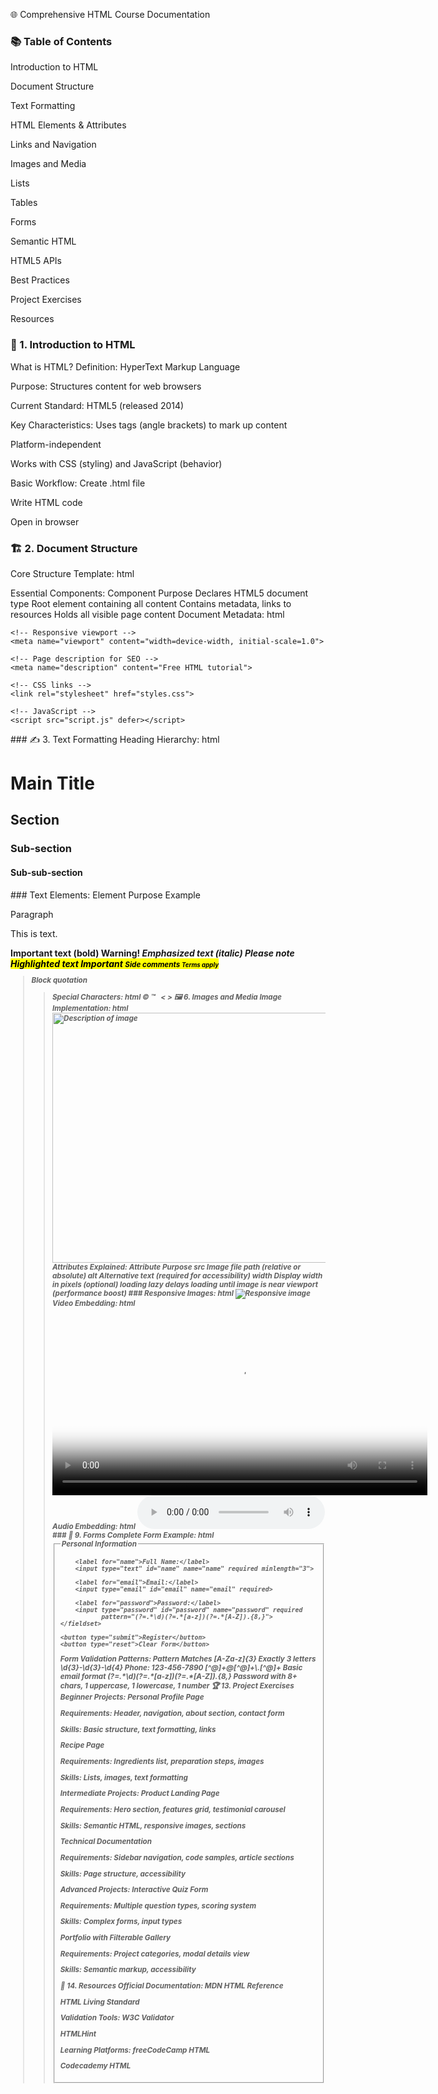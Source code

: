 🌐 Comprehensive HTML Course Documentation
### 📚 Table of Contents
Introduction to HTML

Document Structure

Text Formatting

HTML Elements & Attributes

Links and Navigation

Images and Media

Lists

Tables

Forms

Semantic HTML

HTML5 APIs

Best Practices

Project Exercises

Resources

### 🧠 1. Introduction to HTML
What is HTML?
Definition: HyperText Markup Language

Purpose: Structures content for web browsers

Current Standard: HTML5 (released 2014)

Key Characteristics:
Uses tags (angle brackets) to mark up content

Platform-independent

Works with CSS (styling) and JavaScript (behavior)

Basic Workflow:
Create .html file

Write HTML code

Open in browser

### 🏗️ 2. Document Structure
Core Structure Template:
html
<!DOCTYPE html>
<html lang="en">
<head>
    <meta charset="UTF-8">
    <meta name="viewport" content="width=device-width, initial-scale=1.0">
    <title>Document Title</title>
</head>
<body>
    <!-- Visible content goes here -->
</body>
</html>
Essential Components:
Component	Purpose
<!DOCTYPE html>	Declares HTML5 document type
<html>	Root element containing all content
<head>	Contains metadata, links to resources
<body>	Holds all visible page content
Document Metadata:
html
<head>
    <!-- Character encoding -->
    <meta charset="UTF-8">
    
    <!-- Responsive viewport -->
    <meta name="viewport" content="width=device-width, initial-scale=1.0">
    
    <!-- Page description for SEO -->
    <meta name="description" content="Free HTML tutorial">
    
    <!-- CSS links -->
    <link rel="stylesheet" href="styles.css">
    
    <!-- JavaScript -->
    <script src="script.js" defer></script>
</head>
### ✍️ 3. Text Formatting
Heading Hierarchy:
html
<h1>Main Title</h1>  <!-- Only one per page -->
<h2>Section</h2>
<h3>Sub-section</h3>
<h4>Sub-sub-section</h4>
### Text Elements:
Element	Purpose	Example
<p>	Paragraph	<p>This is text.</p>
<strong>	Important text (bold)	<strong>Warning!</strong>
<em>	Emphasized text (italic)	<em>Please note</em>
<mark>	Highlighted text	<mark>Important</mark>
<small>	Side comments	<small>Terms apply</small>
<blockquote>	Block quotation	<blockquote cite="source">
Special Characters:
html
&copy;   <!-- © -->
&trade;  <!-- ™ -->
&nbsp;   <!-- Non-breaking space -->
&lt;     <!-- < -->
&gt;     <!-- > -->
🖼️ 6. Images and Media
Image Implementation:
html
<img src="image.jpg" 
     alt="Description of image"
     width="600"
     height="400"
     loading="lazy">
Attributes Explained:
Attribute	Purpose
src	Image file path (relative or absolute)
alt	Alternative text (required for accessibility)
width	Display width in pixels (optional)
loading	lazy delays loading until image is near viewport (performance boost)
### Responsive Images:
html
<picture>
    <source media="(min-width: 800px)" srcset="large.jpg">
    <source media="(min-width: 400px)" srcset="medium.jpg">
    <img src="small.jpg" alt="Responsive image">
</picture>
Video Embedding:
html
<video controls width="600" poster="preview.jpg">
    <source src="movie.mp4" type="video/mp4">
    <source src="movie.webm" type="video/webm">
    Your browser doesn't support HTML5 video.
</video>
Audio Embedding:
html
<audio controls>
    <source src="audio.mp3" type="audio/mpeg">
    Your browser doesn't support the audio element.
</audio>
### 📝 9. Forms
Complete Form Example:
html
<form action="/submit" method="POST" novalidate>
    <fieldset>
        <legend>Personal Information</legend>
        
        <label for="name">Full Name:</label>
        <input type="text" id="name" name="name" required minlength="3">
        
        <label for="email">Email:</label>
        <input type="email" id="email" name="email" required>
        
        <label for="password">Password:</label>
        <input type="password" id="password" name="password" required 
               pattern="(?=.*\d)(?=.*[a-z])(?=.*[A-Z]).{8,}">
    </fieldset>
    
    <button type="submit">Register</button>
    <button type="reset">Clear Form</button>
</form>
Form Validation Patterns:
Pattern	Matches
[A-Za-z]{3}	Exactly 3 letters
\d{3}-\d{3}-\d{4}	Phone: 123-456-7890
[^@]+@[^@]+\.[^@]+	Basic email format
(?=.*\d)(?=.*[a-z])(?=.*[A-Z]).{8,}	Password with 8+ chars, 1 uppercase, 1 lowercase, 1 number
🏆 13. Project Exercises
Beginner Projects:
Personal Profile Page

Requirements: Header, navigation, about section, contact form

Skills: Basic structure, text formatting, links

Recipe Page

Requirements: Ingredients list, preparation steps, images

Skills: Lists, images, text formatting

Intermediate Projects:
Product Landing Page

Requirements: Hero section, features grid, testimonial carousel

Skills: Semantic HTML, responsive images, sections

Technical Documentation

Requirements: Sidebar navigation, code samples, article sections

Skills: Page structure, accessibility

Advanced Projects:
Interactive Quiz Form

Requirements: Multiple question types, scoring system

Skills: Complex forms, input types

Portfolio with Filterable Gallery

Requirements: Project categories, modal details view

Skills: Semantic markup, accessibility

🔗 14. Resources
Official Documentation:
MDN HTML Reference

HTML Living Standard

Validation Tools:
W3C Validator

HTMLHint

Learning Platforms:
freeCodeCamp HTML

Codecademy HTML


